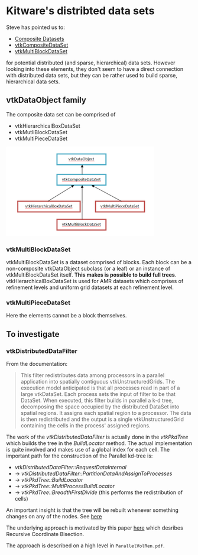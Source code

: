 # Kitware's distribted data sets

Steve has pointed us to:
* [Composite Datasets](https://www.paraview.org/Wiki/VTK/Tutorials/Composite_Datasets)
* [vtkCompositeDataSet](https://www.vtk.org/doc/nightly/html/classvtkCompositeDataSet.html)
* [vtkMultiBlockDataSet](https://www.vtk.org/doc/nightly/html/classvtkMultiBlockDataSet.html)

for potential distributed (and sparse, hierarchical) data sets. However looking into these elements, they don't seem to
have a direct connection with distributed data sets, but they can be rather used to build sparse, hierarchical data sets.


## vtkDataObject family
The composite data set can be comprised of
* vtkHierarchicalBoxDataSet
* vtkMutliBlockDataSet
* vtkMultiPieceDataSet

![VTK](vtk_data_set_family.png)

### vtkMultiBlockDataSet
vtkMultiBlockDataSet is a dataset comprised of blocks. Each block can be a non-composite vtkDataObject subclass (or a leaf) or an instance of vtkMultiBlockDataSet itself.
**This makes is possible to build full trees**. vtkHierarchicalBoxDataSet is used for AMR datasets which comprises of refinement levels and uniform grid datasets at each refinement level.

### vtkMultiPieceDataSet

Here the elements cannot be a block themselves.


## To investigate

### vtkDistributedDataFilter

From the documentation:
> This filter redistributes data among processors in a parallel application into spatially contiguous vtkUnstructuredGrids. The execution model anticipated is that all processes read in part of a large vtkDataSet. Each process sets the input of filter to be that DataSet. When executed, this filter builds in parallel a k-d tree, decomposing the space occupied by the distributed DataSet into spatial regions. It assigns each spatial region to a processor. The data is then redistributed and the output is a single vtkUnstructuredGrid containing the cells in the process' assigned regions.

The work of the *vtkDistributedDataFilter* is actually done in the *vtkPkdTree* which
builds the tree in the *BuildLocator* method. The actual implementation is quite
involved and makes use of a global index for each cell. The important path for
the construction of the Parallel kd-tree is:
* *vtkDistributedDataFilter::RequestDataInternal*
* -> *vtkDistributedDataFilter::PartitionDataAndAssignToProcesses*
* -> *vtkPkdTree::BuildLocator*
* -> *vtkPkdTree::MultiProcessBuildLocator*
* -> *vtkPkdTree::BreadthFirstDivide* (this performs the redistribution of cells)

An important insight is that the tree will be rebuilt whenever something changes on
any of the nodes. See [here](https://github.com/Kitware/VTK/blob/ab1d17f2a14dced8557b2dbd5b822f7f03db4716/Filters/Parallel/vtkPKdTree.cxx#L395:L403)

The underlying approach is motivated by this paper [here](https://ntrs.nasa.gov/archive/nasa/casi.ntrs.nasa.gov/19860010476.pdf) which
desribes Recursive Coordinate Bisection.


The approach is described on a high level in `ParallelVolRen.pdf`.
